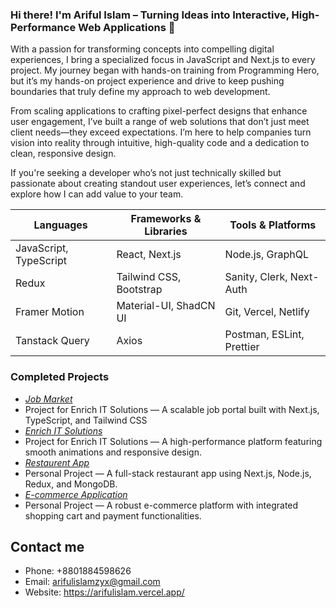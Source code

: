 ### Hi there! I'm Ariful Islam – Turning Ideas into Interactive, High-Performance Web Applications 🚀
With a passion for transforming concepts into compelling digital experiences, I bring a specialized focus in JavaScript and Next.js to every project. My journey began with hands-on training from Programming Hero, but it’s my hands-on project experience and drive to keep pushing boundaries that truly define my approach to web development.

From scaling applications to crafting pixel-perfect designs that enhance user engagement, I’ve built a range of web solutions that don’t just meet client needs—they exceed expectations. I’m here to help companies turn vision into reality through intuitive, high-quality code and a dedication to clean, responsive design.

If you're seeking a developer who’s not just technically skilled but passionate about creating standout user experiences, let’s connect and explore how I can add value to your team.

| **Languages**         | **Frameworks & Libraries**   | **Tools & Platforms**       |
|-----------------------|------------------------------|-----------------------------|
| JavaScript, TypeScript| React, Next.js               | Node.js, GraphQL            |
| Redux                 | Tailwind CSS, Bootstrap      | Sanity, Clerk, Next-Auth    |
| Framer Motion         | Material-UI, ShadCN UI      | Git, Vercel, Netlify        |
| Tanstack Query        | Axios                        | Postman, ESLint, Prettier   |



### Completed Projects

- *[Job Market ](https://https://skbjobmarket.com//)*
- Project for Enrich IT Solutions — A scalable job portal built with Next.js, TypeScript, and Tailwind CSS
- *[Enrich IT Solutions ](https://https://enrichitsolutions.com//)*
- Project for Enrich IT Solutions — A high-performance platform featuring smooth animations and responsive design.
- *[Restaurent App ](https://https://restaurent-next.vercel.app//)*
- Personal Project — A full-stack restaurant app using Next.js, Node.js, Redux, and MongoDB.
- *[E-commerce Application ](https://mitnog.vercel.app/)*
- Personal Project — A robust e-commerce platform with integrated shopping cart and payment functionalities.


## Contact me
- Phone: +8801884598626
- Email: arifulislamzyx@gmail.com
- Website: https://arifulislam.vercel.app/
